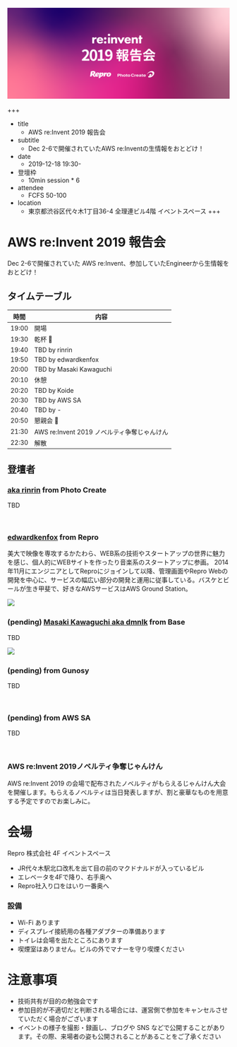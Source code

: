 ![](/other/re-invent-2019/re_invent_660_x_270.png)

+++
- title
  - AWS re:Invent 2019 報告会
- subtitle
  - Dec 2-6で開催されていたAWS re:Inventの生情報をおとどけ！
- date
  - 2019-12-18 19:30-
- 登壇枠
  - 10min session * 6
- attendee
  - FCFS 50-100
- location
  - 東京都渋谷区代々木1丁目36-4 全理連ビル4階 イベントスペース
+++

# AWS re:Invent 2019 報告会

Dec 2-6で開催されていた AWS re:Invent、参加していたEngineerから生情報をおとどけ！

## タイムテーブル

時間  | 内容
---   | ---
19:00 | 開場
19:30 | 乾杯 :beers:
19:40 | TBD by rinrin
19:50 | TBD by edwardkenfox
20:00 | TBD by Masaki Kawaguchi
20:10 | 休憩
20:20 | TBD by Koide
20:30 | TBD by AWS SA
20:40 | TBD by -
20:50 | 懇親会 :beers:
21:30 | AWS re:Invent 2019 ノベルティ争奪じゃんけん
22:30 | 解散

## 登壇者

### [aka rinrin]() from Photo Create

TBD

![]()

### [edwardkenfox](https://twitter.com/edwardkenfox) from Repro

美大で映像を専攻するかたわら、WEB系の技術やスタートアップの世界に魅力を感じ、個人的にWEBサイトを作ったり音楽系のスタートアップに参画。 2014年11月にエンジニアとしてReproにジョインして以降、管理画面やRepro Webの開発を中心に、サービスの幅広い部分の開発と運用に従事している。バスケとビールが生き甲斐で、好きなAWSサービスはAWS Ground Station。

![](https://pbs.twimg.com/profile_images/1184087422365126656/w184Adnh_200x200.jpg)

### (pending) [Masaki Kawaguchi aka dmnlk](https://twitter.com/dmnlk) from Base

TBD

![](https://pbs.twimg.com/profile_images/378800000419930222/6364c310ef2469b2b234841fdac2bd6f_200x200.jpeg)

### (pending) []() from Gunosy

TBD

![]()


### (pending) []() from AWS SA

TBD

![]()

### AWS re:Invent 2019ノベルティ争奪じゃんけん

AWS re:Invent 2019 の会場で配布されたノベルティがもらえるじゃんけん大会を開催します。もらえるノベルティは当日発表しますが、割と豪華なものを用意する予定ですのでお楽しみに。

# 会場

Repro 株式会社 4F イベントスペース

- JR代々木駅北口改札を出て目の前のマクドナルドが入っているビル
- エレベータを4Fで降り、右手奥へ
- Repro社入り口をはいり一番奥へ

### 設備

- Wi-Fi あります
- ディスプレイ接続用の各種アダプターの準備あります
- トイレは会場を出たところにあります
- 喫煙室はありません。ビルの外でマナーを守り喫煙ください

# 注意事項

- 技術共有が目的の勉強会です
- 参加目的が不適切だと判断される場合には、運営側で参加をキャンセルさせていただく場合がございます
- イベントの様子を撮影・録画し、ブログや SNS などで公開することがあります。その際、来場者の姿も公開されることがあることをご了承ください

